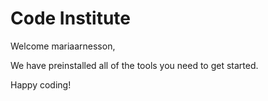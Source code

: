 # Code Institute

Welcome mariaarnesson,

We have preinstalled all of the tools you need to get started.

Happy coding!